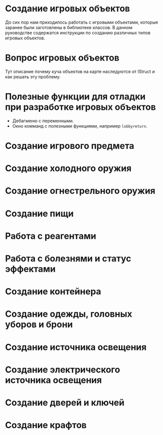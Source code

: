# Создание игровых объектов

До сих пор нам приходилось работать с игровыми объектами, которые заранее были заготовлены в библиотеке классов. В данном руководстве содержатся инструкции по созданию различных типов игровых объектов.

# Вопрос игровых объектов
Тут описание почему куча объектов на карте наследуются от IStruct и как решать эту проблему.

# Полезные функции для отладки при разработке игровых объектов
- Дебагменю с переменными.
- Окно комманд с полезными функциями, например `lobbyreturn`.

# Создание игрового предмета

# Создание холодного оружия

# Создание огнестрельного оружия

# Создание пищи

# Работа с реагентами

# Работа с болезнями и статус эффектами

# Создание контейнера

# Создание одежды, головных уборов и брони

# Создание источника освещения

# Создание электрического источника освещения

# Создание дверей и ключей

# Создание крафтов